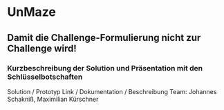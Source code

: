 # UnMaze
## Damit die Challenge-Formulierung nicht zur Challenge wird!
### Kurzbeschreibung der Solution und Präsentation mit den Schlüsselbotschaften
Solution / Prototyp Link / Dokumentation / Beschreibung
Team: Johannes Schakniß, Maximilian Kürschner
